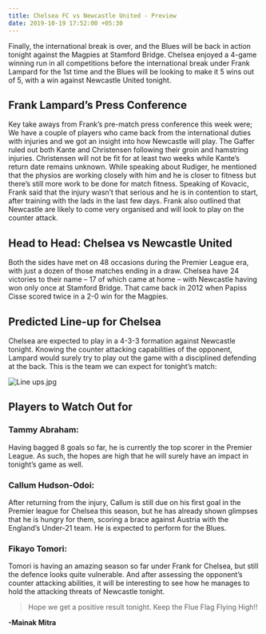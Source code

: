 ```yaml
---
title: Chelsea FC vs Newcastle United - Preview
date: 2019-10-19 17:52:00 +05:30
---
```


Finally, the international break is over, and the Blues will be back in action tonight against the Magpies at Stamford Bridge. Chelsea enjoyed a 4-game winning run in all competitions before the international break under Frank Lampard for the 1st time and the Blues will be looking to make it 5 wins out of 5, with a win against Newcastle United tonight.

## Frank Lampard’s Press Conference

Key take aways from Frank’s pre-match press conference this week were; We have a couple of players who came back from the international duties with injuries and we got an insight into how Newcastle will play. The Gaffer ruled out both Kante and Christensen following their groin and hamstring injuries. Christensen will not be fit for at least two weeks while Kante’s return date remains unknown. While speaking about Rudiger, he mentioned that the physios are working closely with him and he is closer to fitness but there’s still more work to be done for match fitness. Speaking of Kovacic, Frank said that the injury wasn’t that serious and he is in contention to start, after training with the lads in the last few days. Frank also outlined that Newcastle are likely to come very organised and will look to play on the counter attack.

## Head to Head: Chelsea vs Newcastle United

Both the sides have met on 48 occasions during the Premier League era, with just a dozen of those matches ending in a draw.
Chelsea have 24 victories to their name – 17 of which came at home – with Newcastle having won only once at Stamford Bridge.
That came back in 2012 when Papiss Cisse scored twice in a 2-0 win for the Magpies.

## Predicted Line-up for Chelsea

Chelsea are expected to play in a 4-3-3 formation against Newcastle tonight. Knowing the counter attacking capabilities of the opponent, Lampard would surely try to play out the game with a disciplined defending at the back. This is the team we can expect for tonight’s match:

![Line ups.jpg](/uploads/Line%20ups.jpg)

## Players to Watch Out for

### Tammy Abraham:  
Having bagged 8 goals so far, he is currently the top scorer in the Premier League. As such, the hopes are high that he will surely have an impact in tonight’s game as well.

### Callum Hudson-Odoi: ### 
After returning from the injury, Callum is still due on his first goal in the Premier league for Chelsea this season, but he has already shown glimpses that he is hungry for them, scoring a brace against Austria with the England’s Under-21 team. He is expected to perform for the Blues.

### Fikayo Tomori: ### 
Tomori is having an amazing season so far under Frank for Chelsea, but still the defence looks quite vulnerable. And after assessing the opponent’s counter attacking abilities, it will be interesting to see how he manages to hold the attacking threats of Newcastle tonight.

> Hope we get a positive result tonight. Keep the Flue Flag Flying High!!

**-Mainak Mitra**